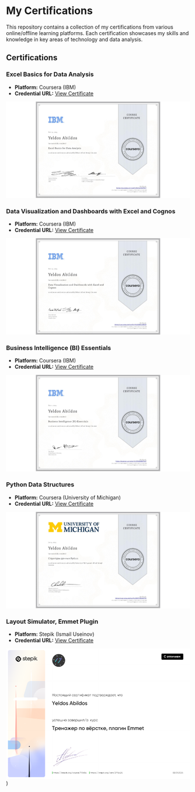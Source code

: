 # My Certifications

This repository contains a collection of my certifications from various online/offline learning platforms. Each certification showcases my skills and knowledge in key areas of technology and data analysis.

## Certifications

### Excel Basics for Data Analysis
- **Platform:** Coursera (IBM)  
- **Credential URL:** [View Certificate](https://coursera.org/share/8638a34074f193888acaaad056b73449)  

![Excel Basics Certificate](https://raw.githubusercontent.com/Yeldos-IT/My-Certifications/main/ExcelBasicsforDataAnalysis-IBM(Coursera).jpeg)

### Data Visualization and Dashboards with Excel and Cognos
- **Platform:** Coursera (IBM)  
- **Credential URL:** [View Certificate](https://coursera.org/share/0779821eed22c788b94b5c7ffcaa6b77)  

![Data Visualization Certificate](https://raw.githubusercontent.com/Yeldos-IT/My-Certifications/main/DataVisualizationandDashboardswithExcelandCognos-IBM(Coursera).jpeg)

### Business Intelligence (BI) Essentials
- **Platform:** Coursera (IBM)  
- **Credential URL:** [View Certificate](https://coursera.org/share/0fc8aaf7e8a23e5b8a7ec3255c07b689)  

![BI Essentials Certificate](https://raw.githubusercontent.com/Yeldos-IT/My-Certifications/main/BusinessIntelligence(BI)Essentials-IBM(Coursera).jpeg)

### Python Data Structures
- **Platform:** Coursera (University of Michigan)  
- **Credential URL:** [View Certificate](https://coursera.org/share/f03267f6a83c204ffecc9a1eb6fc5711)

![Python Data Structures Certificate](https://raw.githubusercontent.com/Yeldos-IT/My-Certifications/main/PythonDataStructures-UniversityofMichigan(Coursera).jpeg)

### Layout Simulator, Emmet Plugin
- **Platform:** Stepik (Ismail Useinov)  
- **Credential URL:** [View Certificate](https://stepik.org/cert/2714424)

![Layout Simulator Certificate](https://raw.githubusercontent.com/Yeldos-IT/My-Certifications/main/Layoutsimulator%2CEmmetplugin-IsmailUseinov(Stepik).png))
